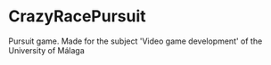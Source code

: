 # CrazyRacePursuit
Pursuit game. Made for the subject 'Video game development' of the University of Málaga
